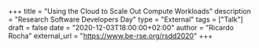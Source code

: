 +++
title = "Using the Cloud to Scale Out Compute Workloads"
description = "Research Software Developers Day"
type = "External"
tags = ["Talk"]
draft = false
date = "2020-12-03T18:00:00+02:00"
author = "Ricardo Rocha"
external_url = "https://www.be-rse.org/rsdd2020"
+++
